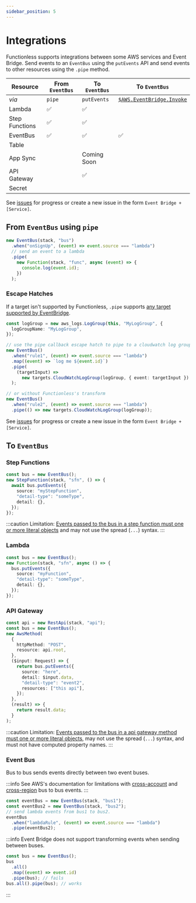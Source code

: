 ```yaml
---
sidebar_position: 5
---
```


# Integrations

Functionless supports integrations between some AWS services and Event Bridge. Send events to an `EventBus` using the `putEvents` API and send events to other resources using the `.pipe` method.

| Resource       | From `EventBus` | To `EventBus` | To `EventBus`                          |
| -------------- | --------------- | ------------- | -------------------------------------- |
| _via_          | `pipe`          | `putEvents`   | [`$AWS.EventBridge.Invoke`](../aws.md) |
| Lambda         | &#x2705;        | &#x2705;      |                                        |
| Step Functions | &#x2705;        | &#x2705;      |                                        |
| EventBus       | &#x2705;        | &#x2705;      | &#x2705;                               |
| Table          |                 |               |                                        |
| App Sync       |                 | Coming Soon   |                                        |
| API Gateway    |                 | &#x2705;      |                                        |
| Secret         |                 |               |                                        |

See [issues](https://github.com/functionless/functionless/issues?q=is%3Aissue+is%3Aopen+label%3Aevent-bridge) for progress or create a new issue in the form `Event Bridge + [Service]`.

## From `EventBus` using `pipe`

```ts
new EventBus(stack, "bus")
  .when("onSignUp", (event) => event.source === "lambda")
  // send an event to a lambda
  .pipe(
    new Function(stack, "func", async (event) => {
      console.log(event.id);
    })
  );
```

### Escape Hatches

If a target isn't supported by Functionless, `.pipe` supports [any target supported by EventBridge](https://docs.aws.amazon.com/cdk/api/v2/docs/aws-cdk-lib.aws_events_targets-readme.html).

```ts
const logGroup = new aws_logs.LogGroup(this, "MyLogGroup", {
  logGroupName: "MyLogGroup",
});

// use the pipe callback escape hatch to pipe to a cloudwatch log group (which functionless doesn't natively support, yet)
new EventBus()
  .when("rule1", (event) => event.source === "lambda")
  .map((event) => `log me ${event.id}`)
  .pipe(
    (targetInput) =>
      new targets.CloudWatchLogGroup(logGroup, { event: targetInput })
  );

// or without Functionless's transform
new EventBus()
  .when("rule2", (event) => event.source === "lambda")
  .pipe(() => new targets.CloudWatchLogGroup(logGroup));
```

See [issues](https://github.com/functionless/functionless/issues?q=is%3Aissue+is%3Aopen+label%3Aevent-bridge) for progress or create a new issue in the form `Event Bridge + [Service]`.

## To `EventBus`

### Step Functions

```ts
const bus = new EventBus();
new StepFunction(stack, "sfn", () => {
  await bus.putEvents({
    source: "myStepFunction",
    "detail-type": "someType",
    detail: {},
  });
});
```

:::caution
Limitation: [Events passed to the bus in a step function must one or more literal objects](./integrations#Events_passed-to_the_bus_in_a_step_function_must_literal_objects) and may not use the spread (`...`) syntax.
:::

### Lambda

```ts
const bus = new EventBus();
new Function(stack, "sfn", async () => {
  bus.putEvents({
    source: "myFunction",
    "detail-type": "someType",
    detail: {},
  });
});
```

### API Gateway

```ts
const api = new RestApi(stack, "api");
const bus = new EventBus();
new AwsMethod(
  {
    httpMethod: "POST",
    resource: api.root,
  },
  ($input: Request) => {
    return bus.putEvents({
      source: "here",
      detail: $input.data,
      "detail-type": "event2",
      resources: ["this api"],
    });
  },
  (result) => {
    return result.data;
  }
);
```

:::caution
Limitation: [Events passed to the bus in a api gateway method must one or more literal objects](../../error-codes.md#expected-an-object-literal), may not use the spread (`...`) syntax, and must not have computed property names.
:::

### Event Bus

Bus to bus sends events directly between two event buses.

:::info
See AWS's documentation for limitations with [cross-account](https://docs.aws.amazon.com/eventbridge/latest/userguide/eb-bus-to-bus.html) and [cross-region](https://docs.aws.amazon.com/eventbridge/latest/userguide/eb-bus-to-bus.html) bus to bus events.
:::

```ts
const eventBus = new EventBus(stack, "bus1");
const eventBus2 = new EventBus(stack, "bus2");
// send lambda events from bus1 to bus2.
eventBus
  .when("lambdaRule", (event) => event.source === "lambda")
  .pipe(eventBus2);
```

:::info
Event Bridge does not support transforming events when sending between buses.

```ts
const bus = new EventBus();
bus
  .all()
  .map((event) => event.id)
  .pipe(bus); // fails
bus.all().pipe(bus); // works
```

:::
